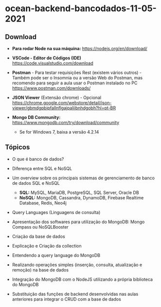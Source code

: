 # ocean-backend-bancodados-11-05-2021

## Download

- **Para rodar Node na sua máquina:** https://nodejs.org/en/download/
- **VSCode - Editor de Códigos (IDE)** https://code.visualstudio.com/download
- **Postman** - Para testar requisições Rest (existem vários outros) - Também pode ser o Insomnia ou a versão Web do Postman, mas recomendo para seguir a aula usar o Postman instalado no PC https://www.postman.com/downloads/
- **JSON Viewer** (Extensão chrome) - Opcional https://chrome.google.com/webstore/detail/json-viewer/gbmdgpbipfallnflgajpaliibnhdgobh?hl=pt-BR

- **Mongo DB Community:** https://www.mongodb.com/try/download/community
  - Se for Windows 7, baixa a versão 4.2.14

## Tópicos

- O que é banco de dados?

- Diferença entre SQL e NoSQL

- Um overview sobre os principais sistemas de gerenciamento de banco de dados SQL e NoSQL

  - **SQL:** MySQL, MariaDB, PostgreSQL, SQL Server, Oracle DB
  - **NoSQL:** MongoDB, Cassandra, DynamoDB, Firebase Realtime Database, Redis, Neo4j

- Query Languages (Linguagens de consulta)

- Apresentação dos softwares para utilização do MongoDB: Mongo Compass ou NoSQLBooster

- Criação da base de dados

- Explicação e Criação da collection

- Entendendo a query language do MongoDB

- Realizando operações simples (inserção, consulta, atualização e remoção) na base de dados

- Integração do MongoDB com o NodeJS utilizando a própria biblioteca do MongoDB

- Substituição das funções de backend desenvolvidas nas aulas anteriores para integrar o CRUD com a base de dados